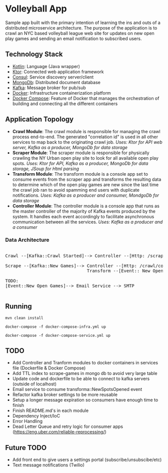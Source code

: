 # Volleyball App
Sample app built with the primary intention of learning the ins and outs of a distributed microservice architecture.  The purpose of the application is to crawl an NYC based volleyball league web site for updates on new open play games and sending an email notification to subscribed users.

## Technology Stack
- [Kotlin](https://kotlinlang.org/): Language (Java wrapper)
- [Ktor](https://github.com/ktorio/ktor): Connected web application framework
- [Consul](https://www.consul.io/): Service discovery server/client
- [MongoDb](https://www.mongodb.com/): Distributed document database
- [Kafka](https://kafka.apache.org/): Message broker for pub/sub
- [Docker](https://www.docker.com/): Infrastructure containerization platform
- [Docker Compose](https://docs.docker.com/compose/): Feature of Docker that manages the orchestration of building and connecting all the different containers

## Application Topology
- __Crawl Module__: The crawl module is responsible for managing the crawl process end-to-end.  The generated "correlation id" is used in all other services to map back to the originating crawl job.
*Uses: Ktor for API web server, Kafka as a producer, MongoDb for data storage*
- __Scraper Module__: The scraper module is responsible for physically crawling the NY Urban open play site to look for all available open play spots.
*Uses: Ktor for API, Kafka as a producer, MongoDb for data storage, JSoup for Html parsing*
- __Transform Module__: The transform module is a console app set to consume events from the scraper app and transforms the resulting data to determine which of the open play games are new since the last time the crawl job ran to avoid spamming end users with duplicate notifications.
*Uses: Kafka as a producer and consumer, MondgoDb for data storage*
- __Controller Module__: The controller module is a console app that runs as the master controller of the majority of Kafka events produced by the system.  It handles each event accordingly to facilitate asynchronous communication between all the services.
*Uses: Kafka as a producer and a consumer*

### Data Architecture
<pre>

Crawl --[Kafka::Crawl Started]--> Controller --[Http: /scrape]-->

Scrape --[Kafka::New Games]--> Controller --[Http: /crawl/complete]-->
                               Transform --[Event:: New Open Games]-->

TODO:
[Event::New Open Games]--> Email Service --> SMTP

</pre>



## Running
`mvn clean install`

`docker-compose -f docker-compose-infra.yml up`

`docker-compose -f docker-compose-service.yml up`

## TODO
- Add Controller and Tranform modules to docker containers in services file (Dockerfile & Docker Compose)
- Add TTL index to scrape-games in mongo db to avoid very large table
- Update code and dockerfile to be able to connect to kafka servers (outside of localhost)
- Email service to consume transforma::NewSpotsOpened event
- Refactor kafka broker settings to be more reusable
- Setup a longer message expiration so consumers have enough time to finish
- Finish README.md's in each module
- Dependency Inject/IoC
- Error Handling
- Dead Letter Queue and retry logic for consumer apps (https://eng.uber.com/reliable-reprocessing/)

## Future TODO
- Add front end to give users a settings portal (subscribe/unsubscibe/etc)
- Text message notifications (Twilio)